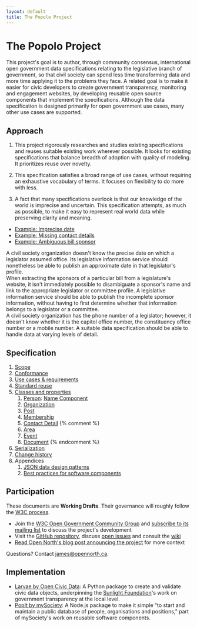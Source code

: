 ```yaml
---
layout: default
title: The Popolo Project
---
```

<div class="page-header">
  <h1>The Popolo Project</h1>
</div>

This project's goal is to author, through community consensus, international open government data specifications relating to the legislative branch of government, so that civil society can spend less time transforming data and more time applying it to the problems they face. A related goal is to make it easier for civic developers to create government transparency, monitoring and engagement websites, by developing reusable open source components that implement the specifications. Although the data specification is designed primarily for open government use cases, many other use cases are supported.

## Approach

1. This project rigorously researches and studies existing specifications and reuses suitable existing work wherever possible. It looks for existing specifications that balance breadth of adoption with quality of modeling. It prioritizes reuse over novelty.

1. This specification satisfies a broad range of use cases, without requiring an exhaustive vocabulary of terms. It focuses on flexibility to do more with less.

1. A fact that many specifications overlook is that our knowledge of the world is imprecise and uncertain. This specification attempts, as much as possible, to make it easy to represent real world data while preserving clarity and meaning.

<div class="well well-white">
  <ul class="nav nav-tabs no-js">
    <li class="active"><a href="#example-date">Example: Imprecise date</a></li>
    <li><a href="#example-contact">Example: Missing contact details</a></li>
    <li><a href="#example-sponsor">Example: Ambiguous bill sponsor</a></li>
  </ul>

  <div class="tab-content">
    <div class="tab-pane active" id="example-date">
      A civil society organization doesn't know the precise date on which a legislator assumed office. Its legislative information service should nonetheless be able to publish an approximate date in that legislator's profile.
    </div>
    <div class="tab-pane" id="example-sponsor">
      When extracting the sponsors of a particular bill from a legislature's website, it isn't immediately possible to disambiguate a sponsor's name and link to the appropriate legislator or committee profile. A legislative information service should be able to publish the incomplete sponsor information, without having to first determine whether that information belongs to a legislator or a committee.
    </div>
    <div class="tab-pane" id="example-contact">
      A civil society organization has the phone number of a legislator; however, it doesn't know whether it is the capitol office number, the constituency office number or a mobile number. A suitable data specification should be able to handle data at varying levels of detail.
    </div>
  </div>
</div>

## Specification

1. [Scope](/specs/#scope)
1. [Conformance](/specs/#conformance)
1. [Use cases & requirements](/specs/#use-cases-and-requirements)
1. [Standard reuse](/specs/#standard-reuse)
1. [Classes and properties](/specs/#classes-and-properties)
    1. [Person](/specs/person.html): [Name Component](/specs/person/name-component.html)
    1. [Organization](/specs/organization.html)
    1. [Post](/specs/post.html)
    1. [Membership](/specs/membership.html)
    1. [Contact Detail](/specs/contact-detail.html)
{% comment %}
    1. [Area](/specs/area.html)
    1. [Event](/specs/event.html)
    1. [Document](/specs/document.html)
{% endcomment %}
1. [Serialization](/specs/#serialization)
1. [Change history](/specs/#history)
1. Appendices
    1. [JSON data design patterns](/appendices/patterns.html)
    1. [Best practices for software components](/appendices/components.html)

## Participation

These documents are **Working Drafts**. Their governance will roughly follow the [W3C process](http://www.w3.org/Consortium/Process/).

* Join the [W3C Open Government Community Group](http://www.w3.org/community/opengov/) and [subscribe to its mailing list](http://lists.w3.org/Archives/Public/public-opengov/) to discuss the project's development
* Visit the [GitHub repository](https://github.com/opennorth/popolo-spec/tree/gh-pages), discuss [open issues](https://github.com/opennorth/popolo-spec/issues) and consult the [wiki](https://github.com/opennorth/popolo-spec/wiki/Data-standard-wiki)
* [Read Open North's blog post announcing the project](http://blog.opennorth.ca/2013/02/21/update-on-opengovernment/) for more context

Questions? Contact [james@opennorth.ca](mailto:james@opennorth.ca).

## Implementation

* [Larvae by Open Civic Data](https://github.com/opencivicdata/larvae): A Python package to create and validate civic data objects, underpinning the [Sunlight Foundation](http://sunlightfoundation.com/)'s work on government transparency at the local level.
* [PopIt by mySociety](https://npmjs.org/package/popit-api): A Node.js package to make it simple "to start and maintain a public database of people, organisations and positions," part of mySociety's work on reusable software components.
